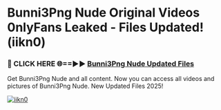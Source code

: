 # Bunni3Png Nude Original Videos 0nlyFans Leaked - Files Updated! (iikn0)

<h3>🔴 CLICK HERE 🌐==►► <a href="https://tinyurl.com/4mcuefdz" rel="nofollow">Bunni3Png Nude Updated Files</a></h3>

Get Bunni3Png Nude and all content. Now you can access all videos and pictures of Bunni3Png Nude. New Updated Files 2025!

[![iikn0](https://i.imgur.com/StAQSOY.gif)](https://tinyurl.com/4mcuefdz)

